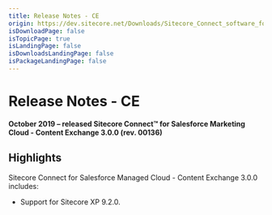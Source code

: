 ```yaml
---
title: Release Notes - CE
origin: https://dev.sitecore.net/Downloads/Sitecore_Connect_software_for_Salesforce_Marketing_Cloud/1x/Sitecore_Connect_software_for_Salesforce_Marketing_Cloud_30/Release_Notes_CE
isDownloadPage: false
isTopicPage: true
isLandingPage: false
isDownloadsLandingPage: false
isPackageLandingPage: false
---
```


# Release Notes - CE

**October 2019 – released Sitecore Connect™ for Salesforce Marketing Cloud - Content Exchange 3.0.0 (rev. 00136)**

## Highlights

Sitecore Connect for Salesforce Managed Cloud - Content Exchange 3.0.0 includes:

-   ​​Support for Sitecore XP 9.2.0.